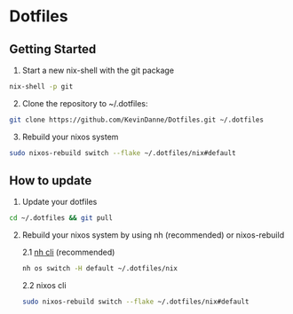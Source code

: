 # Dotfiles

## Getting Started

1. Start a new nix-shell with the git package

```bash
nix-shell -p git
```

2. Clone the repository to ~/.dotfiles:

```bash
git clone https://github.com/KevinDanne/Dotfiles.git ~/.dotfiles
```

3. Rebuild your nixos system

```bash
sudo nixos-rebuild switch --flake ~/.dotfiles/nix#default
```

## How to update

1. Update your dotfiles

```bash
cd ~/.dotfiles && git pull
```

2. Rebuild your nixos system by using nh (recommended) or nixos-rebuild

    2.1 [nh cli](https://github.com/viperML/nh) (recommended)
    ```bash
    nh os switch -H default ~/.dotfiles/nix
    ```
    
    2.2 nixos cli
    ```bash
    sudo nixos-rebuild switch --flake ~/.dotfiles/nix#default
    ```

